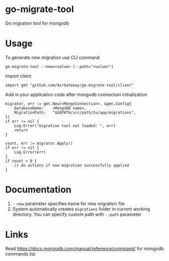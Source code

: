 # go-migrate-tool

Go migration tool for mongodb

# Usage

To generate new migration use CLI command

```
go-migrate-tool --new=<value> [--path="<value>"]
```

Import client
```
import gmt "github.com/AirGateway/go-migrate-tool/client"
```

Add in your application code after mongodb connection initialization
```
migrator, err := gmt.New(<MongoConnection>, &gmt.Config{
    DatabaseName:    <MongoDB name>,
    MigrationPath:   "$GOPATH/src/path/to/app/migrations",
})
if err != nil {
    Log.Error("migration tool not loaded: ", err)
    return
}

count, err := migrator.Apply()
if err != nil {
    Log.Error(err)
}
if count > 0 {
    // do actions if new migration successfully applied
}
```

# Documentation

1. `--new` parameter specifies name for new migration file 
1. System automatically creates `migrations` folder in current working directory. You can specify custom path with `--path` parameter 
  
# Links

Read https://docs.mongodb.com/manual/reference/command/ for mongodb commands list

 